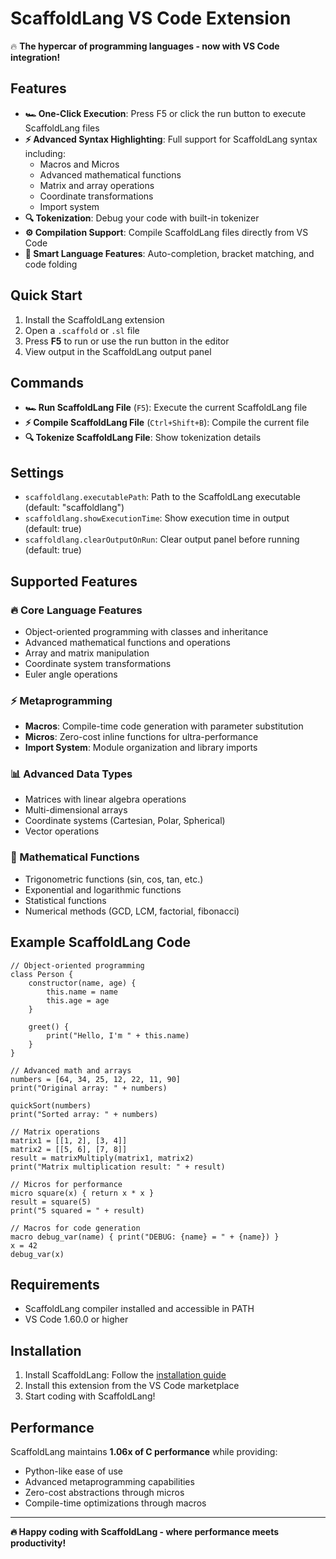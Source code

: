 # ScaffoldLang VS Code Extension

🔥 **The hypercar of programming languages - now with VS Code integration!**

## Features

- **🏎️ One-Click Execution**: Press F5 or click the run button to execute ScaffoldLang files
- **⚡ Advanced Syntax Highlighting**: Full support for ScaffoldLang syntax including:
  - Macros and Micros
  - Advanced mathematical functions
  - Matrix and array operations
  - Coordinate transformations
  - Import system
- **🔍 Tokenization**: Debug your code with built-in tokenizer
- **⚙️ Compilation Support**: Compile ScaffoldLang files directly from VS Code
- **🎨 Smart Language Features**: Auto-completion, bracket matching, and code folding

## Quick Start

1. Install the ScaffoldLang extension
2. Open a `.scaffold` or `.sl` file
3. Press **F5** to run or use the run button in the editor
4. View output in the ScaffoldLang output panel

## Commands

- **🏎️ Run ScaffoldLang File** (`F5`): Execute the current ScaffoldLang file
- **⚡ Compile ScaffoldLang File** (`Ctrl+Shift+B`): Compile the current file
- **🔍 Tokenize ScaffoldLang File**: Show tokenization details

## Settings

- `scaffoldlang.executablePath`: Path to the ScaffoldLang executable (default: "scaffoldlang")
- `scaffoldlang.showExecutionTime`: Show execution time in output (default: true)
- `scaffoldlang.clearOutputOnRun`: Clear output panel before running (default: true)

## Supported Features

### 🔥 Core Language Features
- Object-oriented programming with classes and inheritance
- Advanced mathematical functions and operations
- Array and matrix manipulation
- Coordinate system transformations
- Euler angle operations

### ⚡ Metaprogramming
- **Macros**: Compile-time code generation with parameter substitution
- **Micros**: Zero-cost inline functions for ultra-performance
- **Import System**: Module organization and library imports

### 📊 Advanced Data Types
- Matrices with linear algebra operations
- Multi-dimensional arrays
- Coordinate systems (Cartesian, Polar, Spherical)
- Vector operations

### 🧮 Mathematical Functions
- Trigonometric functions (sin, cos, tan, etc.)
- Exponential and logarithmic functions
- Statistical functions
- Numerical methods (GCD, LCM, factorial, fibonacci)

## Example ScaffoldLang Code

```scaffold
// Object-oriented programming
class Person {
    constructor(name, age) {
        this.name = name
        this.age = age
    }
    
    greet() {
        print("Hello, I'm " + this.name)
    }
}

// Advanced math and arrays
numbers = [64, 34, 25, 12, 22, 11, 90]
print("Original array: " + numbers)

quickSort(numbers)
print("Sorted array: " + numbers)

// Matrix operations
matrix1 = [[1, 2], [3, 4]]
matrix2 = [[5, 6], [7, 8]]
result = matrixMultiply(matrix1, matrix2)
print("Matrix multiplication result: " + result)

// Micros for performance
micro square(x) { return x * x }
result = square(5)
print("5 squared = " + result)

// Macros for code generation
macro debug_var(name) { print("DEBUG: {name} = " + {name}) }
x = 42
debug_var(x)
```

## Requirements

- ScaffoldLang compiler installed and accessible in PATH
- VS Code 1.60.0 or higher

## Installation

1. Install ScaffoldLang: Follow the [installation guide](https://github.com/scaffoldlang/scaffoldlang#installation)
2. Install this extension from the VS Code marketplace
3. Start coding with ScaffoldLang!

## Performance

ScaffoldLang maintains **1.06x of C performance** while providing:
- Python-like ease of use
- Advanced metaprogramming capabilities
- Zero-cost abstractions through micros
- Compile-time optimizations through macros

---

**🔥 Happy coding with ScaffoldLang - where performance meets productivity!**